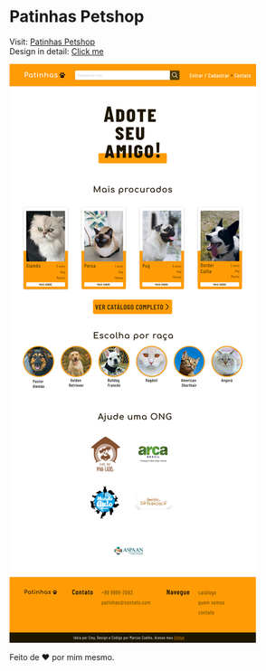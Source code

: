 # Patinhas Petshop

Visit: <a href="https://patinhas-petshop.vercel.app/">Patinhas Petshop</a> <br>
Design in detail: <a href="https://www.figma.com/file/6LTQJ28MpDKGMzvlFbeB02/Patinhas?node-id=12%3A8&t=A4jJSD0ht9qa4wvG-0">Click me</a>

<img src="./assets/imgs/images/image-site.png">

Feito de ❤ por mim mesmo.
